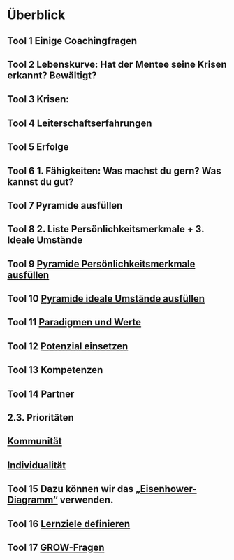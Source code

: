 # Überblick

## Tool 1 Einige Coachingfragen 
## Tool 2 Lebenskurve: Hat der Mentee seine Krisen erkannt? Bewältigt? 
## Tool 3 Krisen: 
## Tool 4 Leiterschaftserfahrungen 
## Tool 5 Erfolge 
## Tool 6 1. Fähigkeiten: Was machst du gern? Was kannst du gut? 
## Tool 7 Pyramide ausfüllen 
## Tool 8 2. Liste Persönlichkeitsmerkmale + 3. Ideale Umstände 
## Tool 9 [Pyramide Persönlichkeitsmerkmale ausfüllen](./pyramiden.md)
## Tool 10 [Pyramide ideale Umstände ausfüllen](./pyramiden.md)
## Tool 11 [Paradigmen und Werte](./paradigmen-werte.md)
## Tool 12 [Potenzial einsetzen](./potential-einsetzen.md)
## Tool 13 Kompetenzen 
## Tool 14 Partner 
## 2.3. Prioritäten 
## [Kommunität](./kommunitaet.md)
## [Individualität](./individualitaet.md)
## Tool 15 Dazu können wir das [„Eisenhower-Diagramm“](./eisenhower-diagramm.md) verwenden. 
## Tool 16 [Lernziele definieren](./lernziele-definieren.md)
## Tool 17 [GROW-Fragen](./grow-fragen.md)